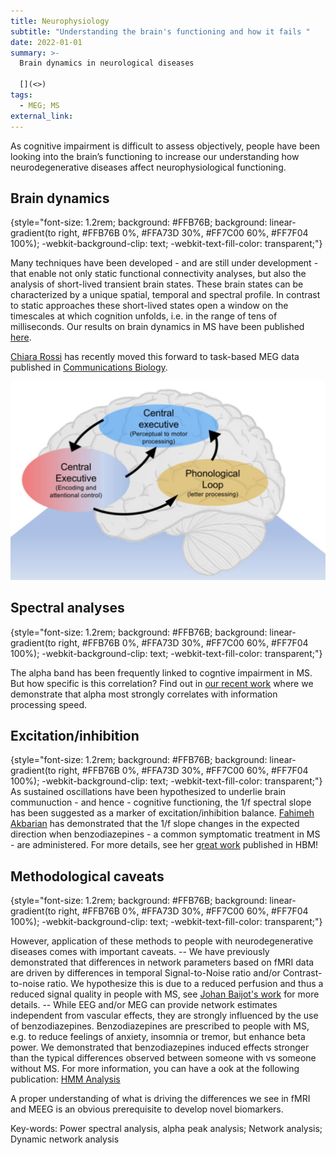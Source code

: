 ```yaml
---
title: Neurophysiology
subtitle: "Understanding the brain's functioning and how it fails "
date: 2022-01-01
summary: >-
  Brain dynamics in neurological diseases

  [](<>)
tags:
  - MEG; MS
external_link: 
---
```

As cognitive impairment is difficult to assess objectively, people have been looking into the brain’s functioning to increase our understanding how neurodegenerative diseases affect neurophysiological functioning. 

## Brain dynamics
{style="font-size: 1.2rem; background: #FFB76B; background: linear-gradient(to right, #FFB76B 0%, #FFA73D 30%, #FF7C00 60%, #FF7F04 100%); -webkit-background-clip: text; -webkit-text-fill-color: transparent;"}

Many techniques have been developed - and are still under development - that enable not only static functional connectivity analyses, but also the analysis of short-lived transient brain states. These brain states can be characterized by a unique spatial, temporal and spectral profile. In contrast to static approaches these short-lived states open a window on the timescales at which cognition unfolds, i.e. in the range of tens of milliseconds. Our results on brain dynamics in MS have been published [here](../../publication/pmid31361073/cite.bib). 

[Chiara Rossi](https://aims.research.vub.be/en/chiara-rossi) has recently moved this forward to task-based MEG data published in [Communications Biology](../../publication/pmid-37872313). 

![](../../publication/pmid-37872313/featured.png)

## Spectral analyses
{style="font-size: 1.2rem; background: #FFB76B; background: linear-gradient(to right, #FFB76B 0%, #FFA73D 30%, #FF7C00 60%, #FF7F04 100%); -webkit-background-clip: text; -webkit-text-fill-color: transparent;"}

The alpha band has been frequently linked to cogntive impairment in MS. But how specific is this correlation? Find out in [our recent work](../../publication/pmid-37326133/) where we demonstrate that alpha most strongly correlates with information processing speed. 

## Excitation/inhibition
{style="font-size: 1.2rem; background: #FFB76B; background: linear-gradient(to right, #FFB76B 0%, #FFA73D 30%, #FF7C00 60%, #FF7F04 100%); -webkit-background-clip: text; -webkit-text-fill-color: transparent;"}
As sustained oscillations have been hypothesized to underlie brain communuction - and hence - cognitive functioning, the 1/f spectral slope has been suggested as a marker of excitation/inhibition balance. [Fahimeh Akbarian](https://aims.research.vub.be/en/fahimeh-akbarian) has demonstrated that the 1/f slope changes in the expected direction when benzodiazepines - a common symptomatic treatment in MS - are administered. For more details, see her [great work](../../publication/pmid-37672569) published in HBM!

## Methodological caveats
{style="font-size: 1.2rem; background: #FFB76B; background: linear-gradient(to right, #FFB76B 0%, #FFA73D 30%, #FF7C00 60%, #FF7F04 100%); -webkit-background-clip: text; -webkit-text-fill-color: transparent;"}

However, application of these methods to people with neurodegenerative diseases comes with important caveats. 
-- We have previously demonstrated that differences in network parameters based on fMRI data are driven by differences in temporal Signal-to-Noise ratio and/or Contrast-to-noise ratio. We hypothesize this is due to a reduced perfusion and thus a reduced signal quality in people with MS, see [Johan Baijot's work](../../publication/pmid-33795779/pmid-33795779.pdf) for more details.
-- While EEG and/or MEG can provide network estimates independent from vascular effects, they are strongly influenced by the use of benzodiazepines. Benzodiazepines are prescribed to people with MS, e.g. to reduce feelings of anxiety, insomnia or tremor, but enhance beta power. We demonstrated that benzodiazepines induced effects stronger than the typical differences observed between someone with vs someone without MS. For more information, you can have a ook at the following publication: [HMM Analysis](../../publication/pmid31361073/cite.bib)

A proper understanding of what is driving the differences we see in fMRI and MEEG is an obvious prerequisite to develop novel biomarkers. 

Key-words: Power spectral analysis, alpha peak analysis; Network analysis; Dynamic network analysis 